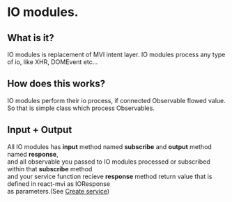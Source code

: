 # IO modules.

## What is it?

IO modules is replacement of MVI intent layer.
IO modules process any type of io, like XHR, DOMEvent etc...

## How does this works?

IO modules perform their io process, if connected Observable flowed value.  
So that is simple class which process Observables.

## Input + Output

All IO modules has __input__ method named __subscribe__ and __output__ method named __response__,  
and all observable you passed to IO modules processed or subscribed within that __subscribe__ method  
and your service function recieve __response__ method return value that is defined in react-mvi as IOResponse  
as parameters.(See [Create service](./create_service.md#what-is-ioresponse))
